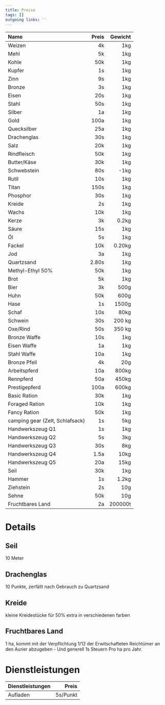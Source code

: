 ```yaml
---
title: Preise  
tags: []
outgoing links: ''  
---
```

|Name | Preis | Gewicht |
|:---|---:|---: |
| Weizen      | 4k |  1kg|  
| Mehl        | 5k |  1kg|
| Kohle       | 50k | 1kg|
| Kupfer      | 1s |  1kg|
| Zinn        | 9s |  1kg|
| Bronze      | 3s |  1kg|
| Eisen       | 20s | 1kg|
| Stahl       | 50s | 1kg|
| Silber      | 1a  | 1kg|
| Gold        | 100a |1kg|
| Quecksilber | 25a | 1kg |
| Drachenglas | 30s | 1kg|
| Salz        | 20k | 1kg|
| Rindfleisch | 50k | 1kg|
| Butter/Käse | 30k | 1kg|
| Schwebstein | 80s | -1kg|
| Rutil       | 10s | 1kg|
| Titan       | 150s |1kg|
| Phosphor    | 30s | 1kg|
| Kreide      | 2s |  1kg|
| Wachs       | 10k | 1kg|
| Kerze       | 3k  | 0.2kg|
| Säure       | 15s | 1kg|
| Öl          | 5s |  1kg|
| Fackel      | 10k| 0.20kg |
| Jod         | 3a |  1kg|
| Quartzsand  | 2.80s|1kg |
| Methyl-Ethyl 50% | 50k |1kg|
| Brot        | 5k|   1kg|
| Bier        | 3k|  500g|
| Huhn        | 50k| 600g|
| Hase        | 1s| 1500g|
| Schaf       | 10s| 80kg|
| Schwein     | 30s| 200 kg |
| Oxe/Rind    | 50s| 350 kg |
| Bronze Waffe| 10s | 1kg|
| Eisen Waffe | 1a | 1kg |
| Stahl Waffe | 10a | 1kg |
| Bronze Pfeil| 4k | 20g |
| Arbeitspferd| 10a | 800kg|
| Rennpferd   | 50a |  450kg|
| Prestigepferd | 100a |  600kg|
| Basic Ration | 30k | 1kg |
| Foraged Ration | 10k | 1kg |
| Fancy Ration | 50k | 1kg |
| camping gear (Zelt, Schlafsack) | 1s | 5kg |
| Handwerkszeug Q1 | 1s | 1kg|
| Handwerkszeug Q2 | 5s | 3kg|
| Handwerkszeug Q3 | 30s |8kg|
| Handwerkszeug Q4 | 1.5a |10kg|
| Handwerkszeug Q5 | 20a |15kg|
| Seil | 30k | 1kg |
| Hammer | 1s | 1.2kg|
| Ziehstein | 2s | 10g |
| Sehne | 50k | 10g |
| Fruchtbares Land | 2a |  200000t |


# Details
## Seil
10 Meter
## Drachenglas
10 Punkte, zerfällt nach Gebrauch zu Quartzsand
## Kreide
kleine Kreidestücke
für 50% extra in verschiedenen farben

## Fruchtbares Land
1 ha, kommt mit der Verpflichtung 1/12 der Erwitschafteten Reichtümer an den Aurier abzugeben - Und generell 1s Steuern Pro ha pro Jahr.   

# Dienstleistungen
|Dienstleistungen | Preis |  
| :--- | ---: |  
| Aufladen | 5s/Punkt |  

